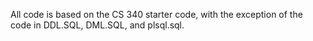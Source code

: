 All code is based on the CS 340 starter code, with the exception of the code in DDL.SQL, DML.SQL, and plsql.sql.
